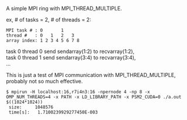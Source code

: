 A simple MPI ring with MPI_THREAD_MULTIPLE.  

ex, # of tasks = 2, # of threads = 2:  
  
```
MPI task # : 0       1  
thread #   : 0   1   2   3  
array index: 1 2 3 4 5 6 7 8
```
  
task 0 thread 0 send sendarray(1:2) to recvarray(1:2),  
task 0 thread 1 send sendarray(3:4) to recvarray(3:4),  
...    
  
This is just a test of MPI communication with MPI_THREAD_MULTIPLE, probably not so much effective.

```
$ mpirun -H localhost:16,r7i4n3:16 -npernode 4 -np 8 -x OMP_NUM_THREADS=4 -x PATH -x LD_LIBRARY_PATH -x PSM2_CUDA=0 ./a.out $((1024*1024))
 size:     1048576
 time[s]:   1.7100239929277450E-003
```
